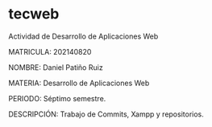 # tecweb
Actividad de Desarrollo de Aplicaciones Web

MATRICULA: 202140820

NOMBRE: Daniel Patiño Ruiz

MATERIA: Desarrollo de Aplicaciones Web

PERIODO: Séptimo semestre.

DESCRIPCIÓN: Trabajo de Commits, Xampp y repositorios.
